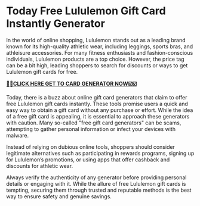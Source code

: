 # Today Free Lululemon Gift Card Instantly Generator

In the world of online shopping, Lululemon stands out as a leading brand known for its high-quality athletic wear, including leggings, sports bras, and athleisure accessories. For many fitness enthusiasts and fashion-conscious individuals, Lululemon products are a top choice. However, the price tag can be a bit high, leading shoppers to search for discounts or ways to get Lululemon gift cards for free.

[**🎯🎯CLICK HERE GET TO CARD GENERATOR NOW☑️☑️**](https://free-tools.raj-solution.com/958f890)

Today, there is a buzz about online gift card generators that claim to offer free Lululemon gift cards instantly. These tools promise users a quick and easy way to obtain a gift card without any purchase or effort. While the idea of a free gift card is appealing, it is essential to approach these generators with caution. Many so-called "free gift card generators" can be scams, attempting to gather personal information or infect your devices with malware.

Instead of relying on dubious online tools, shoppers should consider legitimate alternatives such as participating in rewards programs, signing up for Lululemon’s promotions, or using apps that offer cashback and discounts for athletic wear.

Always verify the authenticity of any generator before providing personal details or engaging with it. While the allure of free Lululemon gift cards is tempting, securing them through trusted and reputable methods is the best way to ensure safety and genuine savings.

